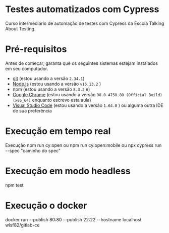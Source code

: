 # Testes automatizados com Cypress 
Curso intermediário de automação de testes com Cypress da Escola Talking About Testing.

# Pré-requisitos

Antes de começar, garanta que os seguintes sistemas estejam instalados em seu computador.

- [git](https://git-scm.com/) (estou usando a versão `2.34.1`)
- [Node.js](https://nodejs.org/en/) (estou usando a versão `v16.13.2` )
- npm (estou usando a versão `8.3.2` e)
- [Google Chrome](https://www.google.com/intl/pt_br/chrome/) (estou usando a versão `98.0.4758.80 (Official Build) (x86_64)` enquanto escrevo esta aula)
- [Visual Studio Code](https://code.visualstudio.com/) (estou usando a versão `1.64.0` ) ou alguma outra IDE de sua preferência

# Execução em tempo real
Execução npm run cy:open 
ou 
npm run cy:open:mobile
ou
npx cypress run --spec "caminho do spec"

# Execução em modo headless
npm test

# Execução o docker
docker run --publish 80:80 --publish 22:22 --hostname localhost wlsf82/gitlab-ce
